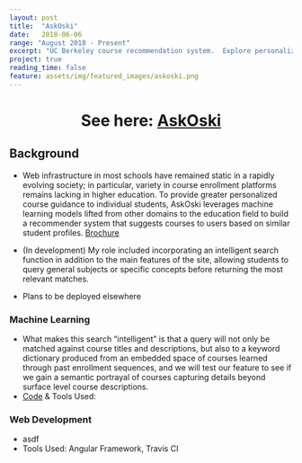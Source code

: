 ```yaml
---
layout: post
title:  "AskOski"
date:   2018-06-06
range: "August 2018 - Present" 
excerpt: "UC Berkeley course recommendation system.  Explore personalized course information based on historic enrollments.  [Check it out.](https://askoski.berkeley.edu)"
project: true
reading_time: false
feature: assets/img/featured_images/askoski.png
---
```


<center> <h1> See here: <a href='https://askoski.berkeley.edu/'>  AskOski </a> </h1> </center>

## Background

- Web infrastructure in most schools have remained static in a rapidly evolving society; in particular, variety in course enrollment platforms remains lacking in higher education. To provide greater personalized course guidance to individual students, AskOski leverages machine learning models lifted from other domains to the education field to build a recommender system that suggests courses to users based on similar student profiles. [Brochure]({{site.url}}/assets/files/askoski_brochure.pdf)

- (In development) My role included incorporating an intelligent search function in addition to the main features of the site, allowing students to query general subjects or specific concepts before returning the most relevant matches.  <!-- [Proposal summary]({{site.url}}/assets/files/askoski_search_proposal.pdf) -->

- Plans to be deployed elsewhere

### Machine Learning

- What makes this search “intelligent” is that a query will not only be matched against course titles and descriptions, but also to a keyword dictionary produced from an embedded space of courses learned through past enrollment sequences, and we will test our feature to see if we gain a semantic portrayal of courses capturing details beyond surface level course descriptions.
- [Code](https://github.com/CAHLR/search-keywords/) & Tools Used: 

### Web Development

- asdf
- Tools Used: Angular Framework, Travis CI
